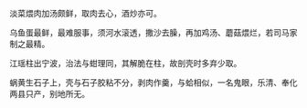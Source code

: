 淡菜煨肉加汤颇鲜，取肉去心，酒炒亦可。

乌鱼蛋最鲜，最难服事，须河水滚透，撒沙去臊，再加鸡汤、蘑菇煨烂，若司马家制之最精。

江瑶柱出宁波，治法与蚶理同，其解脆在柱，故剖壳时多弃少取。

蜗黄生石子上，壳与石子胶粘不分，剥肉作羹，与蛤相似，一名鬼眼，乐清、奉化两县只产，别地所无。